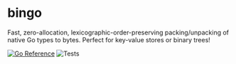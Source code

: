 # bingo
Fast, zero-allocation, lexicographic-order-preserving packing/unpacking of native Go types to bytes. Perfect for key-value stores or binary trees!

[![Go Reference](https://pkg.go.dev/badge/github.com/iancmcc/bingo.svg)](https://pkg.go.dev/github.com/iancmcc/bingo)
![Tests](https://github.com/iancmcc/bingo/actions/workflows/tests.yml/badge.svg)
